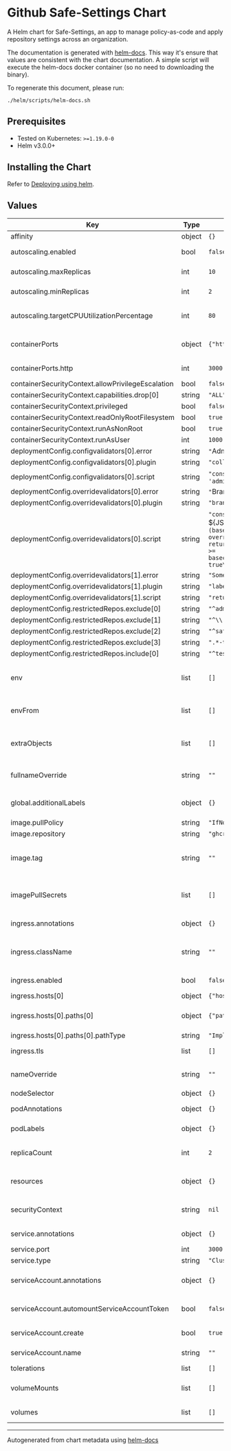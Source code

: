 # Github Safe-Settings Chart

A Helm chart for Safe-Settings, an app to manage policy-as-code and apply repository settings across an organization.

The documentation is generated with [helm-docs](https://github.com/norwoodj/helm-docs). This way it's ensure that values are consistent with the chart documentation.
A simple script will execute the helm-docs docker container (so no need to downloading the binary).

To regenerate this document, please run:

```shell
./helm/scripts/helm-docs.sh
```

## Prerequisites

- Tested on Kubernetes: `>=1.19.0-0`
- Helm v3.0.0+

## Installing the Chart

Refer to [Deploying using helm](https://github.com/github/safe-settings/blob/main-enterprise/docs/deploy.md#deploying-using-helm).

## Values

| Key | Type | Default | Description |
|-----|------|---------|-------------|
| affinity | object | `{}` | Affinity |
| autoscaling.enabled | bool | `false` | Enable Horizontal Pod Autoscaler |
| autoscaling.maxReplicas | int | `10` | Maximum number of replicas |
| autoscaling.minReplicas | int | `2` | Minimum number of replicas |
| autoscaling.targetCPUUtilizationPercentage | int | `80` | Average CPU utilization percentage |
| containerPorts | object | `{"http":3000}` | Safe-Settings application container ports |
| containerPorts.http | int | `3000` | Application container port |
| containerSecurityContext.allowPrivilegeEscalation | bool | `false` |  |
| containerSecurityContext.capabilities.drop[0] | string | `"ALL"` |  |
| containerSecurityContext.privileged | bool | `false` |  |
| containerSecurityContext.readOnlyRootFilesystem | bool | `true` |  |
| containerSecurityContext.runAsNonRoot | bool | `true` |  |
| containerSecurityContext.runAsUser | int | `1000` |  |
| deploymentConfig.configvalidators[0].error | string | `"`Admin cannot be assigned to collaborators`\n"` |  |
| deploymentConfig.configvalidators[0].plugin | string | `"collaborators"` |  |
| deploymentConfig.configvalidators[0].script | string | `"console.log(`baseConfig ${JSON.stringify(baseconfig)}`)\nreturn baseconfig.permission != 'admin'\n"` |  |
| deploymentConfig.overridevalidators[0].error | string | `"`Branch protection required_approving_review_count cannot be overidden to a lower value`\n"` |  |
| deploymentConfig.overridevalidators[0].plugin | string | `"branches"` |  |
| deploymentConfig.overridevalidators[0].script | string | `"console.log(`baseConfig ${JSON.stringify(baseconfig)}`)\nconsole.log(`overrideConfig ${JSON.stringify(overrideconfig)}`)\nif (baseconfig.protection.required_pull_request_reviews.required_approving_review_count && overrideconfig.protection.required_pull_request_reviews.required_approving_review_count ) {\n  return overrideconfig.protection.required_pull_request_reviews.required_approving_review_count >= baseconfig.protection.required_pull_request_reviews.required_approving_review_count\n}\nreturn true\n"` |  |
| deploymentConfig.overridevalidators[1].error | string | `"Some error\n"` |  |
| deploymentConfig.overridevalidators[1].plugin | string | `"labels"` |  |
| deploymentConfig.overridevalidators[1].script | string | `"return true\n"` |  |
| deploymentConfig.restrictedRepos.exclude[0] | string | `"^admin$"` |  |
| deploymentConfig.restrictedRepos.exclude[1] | string | `"^\\.github$"` |  |
| deploymentConfig.restrictedRepos.exclude[2] | string | `"^safe-settings$"` |  |
| deploymentConfig.restrictedRepos.exclude[3] | string | `".*-test"` |  |
| deploymentConfig.restrictedRepos.include[0] | string | `"^test$"` |  |
| env | list | `[]` | Environment variables to pass to safe-settings application |
| envFrom | list | `[]` | envFrom to pass to safe-settings application |
| extraObjects | list | `[]` | Array of extra K8s manifests to deploy supporting Helm templating |
| fullnameOverride | string | `""` | String to fully override `"safe-settings.fullname"` |
| global.additionalLabels | object | `{}` | Additional labels to be added to all resources |
| image.pullPolicy | string | `"IfNotPresent"` | Image pull policy |
| image.repository | string | `"ghcr.io/github/safe-settings"` | Repository to use |
| image.tag | string | `""` | Overrides the image tag whose default is the chart appVersion |
| imagePullSecrets | list | `[]` | Secrets with credentials to pull images from a private registry |
| ingress.annotations | object | `{}` | Additional ingress annotations |
| ingress.className | string | `""` | Defines which ingress controller will implement the resource |
| ingress.enabled | bool | `false` | Enable and ingress resources |
| ingress.hosts[0] | object | `{"host":"chart-example.local","paths":[{"path":"/","pathType":"ImplementationSpecific"}]}` | Hostname |
| ingress.hosts[0].paths[0] | object | `{"path":"/","pathType":"ImplementationSpecific"}` | The path to Safe-Settings application |
| ingress.hosts[0].paths[0].pathType | string | `"ImplementationSpecific"` | Ingress path type |
| ingress.tls | list | `[]` | Ingress TLS configuration |
| nameOverride | string | `""` | Provide a name in place of `safe-settings` |
| nodeSelector | object | `{}` | Node selector |
| podAnnotations | object | `{}` | Annotations to be added to pods |
| podLabels | object | `{}` | Labels to be added to pods |
| replicaCount | int | `2` | The number of application pods to run |
| resources | object | `{}` | Resource limits and requests for the application pods |
| securityContext | string | `nil` | Toggle and define pod-level security context |
| service.annotations | object | `{}` | Service annotations |
| service.port | int | `3000` | Service http port |
| service.type | string | `"ClusterIP"` | Service type |
| serviceAccount.annotations | object | `{}` | Annotations applied to created service account |
| serviceAccount.automountServiceAccountToken | bool | `false` | Automount API credentials for the Service Account |
| serviceAccount.create | bool | `true` | Create a service account |
| serviceAccount.name | string | `""` | Service account name |
| tolerations | list | `[]` | Tolerations |
| volumeMounts | list | `[]` | Additional volumeMounts to mount |
| volumes | list | `[]` | Additional volumes to the server pod |

----------------------------------------------
Autogenerated from chart metadata using [helm-docs](https://github.com/norwoodj/helm-docs)
